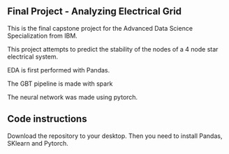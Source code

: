 
## Final Project - Analyzing Electrical Grid 

This is the final capstone project for the Advanced Data Science Specialization from IBM. 

This project attempts to predict the stability of the nodes of a 4 node star electrical system. 

EDA is first performed with Pandas. 

The GBT pipeline is made with spark

The neural network was made using pytorch. 

## Code instructions

Download the repository to your desktop. Then you need to install Pandas, SKlearn and Pytorch. 

